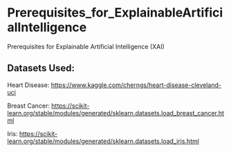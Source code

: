 # Prerequisites_for_ExplainableArtificialIntelligence
Prerequisites for Explainable Artificial Intelligence (XAI)

## Datasets Used:
Heart Disease: https://www.kaggle.com/cherngs/heart-disease-cleveland-uci

Breast Cancer: https://scikit-learn.org/stable/modules/generated/sklearn.datasets.load_breast_cancer.html

Iris: https://scikit-learn.org/stable/modules/generated/sklearn.datasets.load_iris.html

